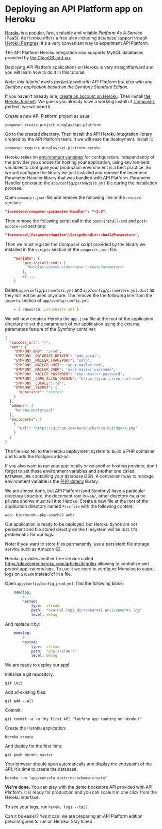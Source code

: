 # Deploying an API Platform app on Heroku

[Heroku](http://heroku.com) is a popular, fast, scalable and reliable *Platform As A Service* (PaaS). As Heroku offers a
free plan including database support trough [Heroku Postgres](https://www.heroku.com/postgres), it's
a very convenient way to experiment API Platform.

The API Platform Heroku integration also supports MySQL databases provided by [the ClearDB add-on](https://addons.heroku.com/cleardb).

Deploying API Platform applications on Heroku is very straightforward and you will learn how to do it in this tutorial.

*Note: this tutorial works perfectly well with API Platform but also with any Symfony application based on the Symfony Standard
Edition.*

If you haven't already one, [create an account on Heroku](https://signup.heroku.com/signup/dc). Then install [the Heroku
toolbelt](https://devcenter.heroku.com/articles/getting-started-with-php#local-workstation-setup). We guess you already
have a working install of [Composer](http://getcomposer.org), perfect, we will need it.

Create a new API Platform project as usual:

    composer create-project dunglas/api-platform

Go to the created directory. Then install the API Heroku integration library created by the API Platform team. It we will ease the deployment.
Install it:

    composer require dunglas/api-platform-heroku

Heroku relies on [environment variables](https://devcenter.heroku.com/articles/config-vars) for configuration. Independently of the provider you
choose for hosting your application, using environment variables to configure your production environment is a best practice.
So we will configure the library we just installed and remove the Incenteev Parameter Handler library that was bundled with
API Platform. Parameter Handler generated the `app/config/parameters.yml` file during the installation process.

Open `composer.json` file and remove the following line in the  `require` section:

```json
"incenteev/composer-parameter-handler": "~2.0",
```

Then remove the following script call in the `post-install-cmd` and `post-update-cmd` sections:

```json
"Incenteev\\ParameterHandler\\ScriptHandler::buildParameters",
```

Then we must register the Composer script provided by the library we installed in the `scripts` section of the `composer.json`
file: 

```json
    "scripts": {
        "pre-install-cmd": [
          "Dunglas\\Heroku\\Database::createParameters"
        ],
        // ...
    }
```

Delete `app/config/parameters.yml` and `app/config/parameters.yml.dist` as they will not be used anymore. The remove the
the following line from the `imports` section of `app/config/config.yml`:

```yaml
    - { resource: parameters.yml }
```

We will now create a Heroku the `app.json` file at the root of the application directory to set the parameters of our application
using the external parameters feature of the Symfony container:

```json
{
  "success_url": "/",
  "env": {
    "SYMFONY_ENV": "prod",
    "SYMFONY__DATABASE_DRIVER": "pdo_pgsql",
    "SYMFONY__MAILER_TRANSPORT": "smtp",
    "SYMFONY__MAILER_HOST": "your-mailer.com",
    "SYMFONY__MAILER_USER": "your-mailer-username",
    "SYMFONY__MAILER_PASSWORD": "your-mailer-password",
    "SYMFONY__CORS_ALLOW_ORIGIN": "https://your-client-url.com",
    "SYMFONY__LOCALE": "en",
    "SYMFONY__SECRET": {
      "generator": "secret"
    }
  },
  "addons": [
    "heroku-postgresql"
  ],
  "buildpacks": [
    {
      "url": "https://github.com/heroku/heroku-buildpack-php"
    }
  ]
}
```

The file also tell to the Heroku deployment system to build a PHP container and to add the Postgres add-on.

If you also want to run your app locally or on another hosting provider, don't forget to set those environment variables
and another one called `DATABASE_URL` containing your database DSN.
A convenient way to manage environment variable is the [PHP dotenv](https://github.com/vlucas/phpdotenv) library.

We are almost done, but API Platform (and Symfony) have a particular directory structure, the document root is `web/`, other
directory must be private and we must tell it to Heroku. Create a new file at the root of the application directory named
`Procfile` with the following content:

```
web: bin/heroku-php-apache2 web/
```

Our application is ready to be deployed, but Heroku dynos are not persistent and file stored directly on the filesystem
will be lost. It's problematic for our logs.

Note: if you want to store files permanently, use a persistent file storage service such as Amazon S3.

Heroku provides another free service called  https://devcenter.heroku.com/articles/logplex allowing to centralize and
persist applications logs. To use it we need to configure Monolog to output logs on `STDERR` instead of in a file.

Open `app/config/config_prod.yml`, find the following block:

```yaml
    monolog:
        # ...
        nested:
            type:  stream
            path:  "%kernel.logs_dir%/%kernel.environment%.log"
            level: debug
```

And replace it by:

```yaml
    monolog:
        # ...
        nested:
            type:  stream
            path:  "php://stderr"
            level: debug
```

We are ready to deploy our app!

Initialize a git repository:

    git init

Add all existing files:

    git add --all

Commit:

    git commit -a -m "My first API Platform app running on Heroku!"

Create the Heroku application:

    heroku create

And deploy for the first time:

    git push heroku master

Your browser should open automatically and display the entrypoint of the API. It's time to create the database:

    heroku run "app/console doctrine:schema:create"

**We're done.** You can play with the demo bookstore API provided with API Platform. It is ready for production and you
can scale it in one click from the Heroku interface.

To see your logs, run `heroku logs --tail`.

Can it be easier? Yes it can: we are preparing an API Platform edition preconfigured to run on Heroku! Stay tuned.
